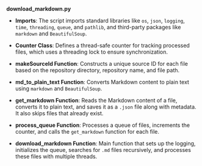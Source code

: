 **download_markdown.py**

- **Imports**: The script imports standard libraries like `os`, `json`, `logging`, `time`, `threading`, `queue`, and `pathlib`, and third-party packages like `markdown` and `BeautifulSoup`.

- **Counter Class**: Defines a thread-safe counter for tracking processed files, which uses a threading lock to ensure synchronization.

- **makeSourceId Function**: Constructs a unique source ID for each file based on the repository directory, repository name, and file path.

- **md_to_plain_text Function**: Converts Markdown content to plain text using `markdown` and `BeautifulSoup`.

- **get_markdown Function**: Reads the Markdown content of a file, converts it to plain text, and saves it as a `.json` file along with metadata. It also skips files that already exist.

- **process_queue Function**: Processes a queue of files, increments the counter, and calls the `get_markdown` function for each file.

- **download_markdown Function**: Main function that sets up the logging, initializes the queue, searches for `.md` files recursively, and processes these files with multiple threads.

